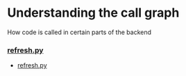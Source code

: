 # Understanding the call graph
How code is called in certain parts of the backend

### [refresh.py](../backend/db/refresh.py)
- [refresh.py](../backend/db/refresh.py#l28)
